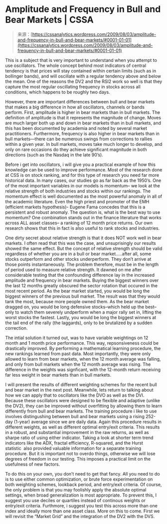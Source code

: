 <!--yml
category: 未分类
date: 2024-05-12 18:52:25
-->

# Amplitude and Frequency in Bull and Bear Markets | CSSA

> 来源：[https://cssanalytics.wordpress.com/2009/08/03/amplitude-and-frequency-in-bull-and-bear-markets/#0001-01-01](https://cssanalytics.wordpress.com/2009/08/03/amplitude-and-frequency-in-bull-and-bear-markets/#0001-01-01)

This is a subject that is very important to understand when you attempt to use oscillators. The whole concept behind most indicators of central tendency is that prices will stay contained within certain limits (such as in bollinger bands), and will oscillate with a regular tendency above and below the mean. One of the reasons the DV2 and the RSI2 work so well is that they capture the most regular oscillating frequency in stocks across all conditions, which happens to be roughly two days.

However, there are important differences between bull and bear markets that makes a big difference in how all oscillators, channels or bands perform. First, amplitude is higher in bear markets than in bull markets. The definition of amplitude is that it represents the magnitude of change. Moves are much larger both up and down in bear markets than in bull markets, and this has been documented by academia and noted by several market practitioners. Furthermore, frequency is also higher in bear markets than in bull markets—there can be numerous swings from corrections to rallies within a given year. In bull markets, moves take much longer to develop, and only on rare occasions do they achieve significant magnitude in both directions (such as the Nasdaq in the late 90’s).

Before i get into oscillators, i will give you a practical example of how this knowledge can be used to improve performance. Most of the research done at CSS is on stock ranking, and for this type of research you need far more historical data. In many cases, our studies go as far back as the 1950’s. One of the most important variables in our models is momentum– we look at the relative strength of both industries and stocks within our rankings. The momentum effect is well documented as the most powerful anomaly in all of the academic literature. Even the high priest and promoter of the EMH (efficient markets hypothesis)- Eugene Fama concedes that this is a persistent and robust anomaly. The question is, what is the best way to use momentum? One combination stands out in the finance literature that works across ALL asset classes– a ranking of 12 month price returns. Our own research shows that this in fact is also useful to rank stocks and industries.

One dirty secret about relative strength is that it does NOT work well in bear markets. I often read that this was the case, and unsuprisingly our results showed the same effect. But the concept of relative strength should be valid regardless of whether you are in a bull or bear market…..after all, some stocks outperform and other stocks underperform. They don’t arrive at those points instantaneously. The problem therefore, must be in the length of period used to measure relative strength. It dawned on me after considerable testing that the confounding difference lay in the increased amplitude and frequency in bear markets. Buying the biggest winners over the last 12 months greatly obscured the sector rotation that occured in the most recent period. As the bear market started, you would be long the biggest winners of the previous bull market. The result was that they would tank the most, because more people owned them. As the bear market dragged on, you would be long defensive stocks–which held up the best– only to watch them severely undperform when a major rally set in, lifting the worst stocks the fastest. Lastly, you would be long the biggest winners at the tail end of the rally (the laggards), only to be brutalized by a sudden correction.

The intial solution it turned out, was to have variable weightings on 12 month and 1 month price performance. This way, repsonsiveness could be drastically improved. By performing a mathematical learning procedure, the new rankings learned from past data. Most importantly, they were only allowed to learn from bear markets, when the 12 month average was falling, and only from bull markets when the 12 month average was rising. The difference in the weights was signficant, with the 12-month return receiving far less weight in bear markets than in bull markets.

I will present the results of different weighting schemes for the recent bull and bear market in the next post. Meanwhile, lets return to talking about how we can apply that to oscillators like the DVO as well as the DVI. Because these oscillators were designed to be flexible and adaptive (unlike the DV2), they can be improved without overfitting by allowing them to learn differently from bull and bear markets. The training procedure i like to use involves distingushing between bull and bear markets using a rising 252-day (1-year) average since we are daily data.
Again this procedure results in different weights, as well as different optimal entry/exit criteria. This results in a robust, and substantial improvement in the raw returns, as well as sharpe ratio of using either indicator. Taking a look at shorter term trend indicators like the ADX, fractal efficiency, R-squared, and the Hurst statistic  also provided valuable information for a separate training procedure. But it is important not to overdo things, otherwise we will lose degrees of freedom in our testing. This imposes a practical limit on the usefulness of new factors.

To do this on your own, you don’t need to get that fancy. All you need to do is to use either common optimization, or brute force experimentation on both weighting schemes, lookback period, and entry/exit criteria. Of course, the only problem is that you may foolishly apply the absolute optimal settings, when broad generalization is most appropriate. To prevent this, I suggest you use deciles or quartiles instead of continous weights or entry/exit criteria. Furthmore, i suggest you test this across more than one index and ideally more than one asset class. More on this to come.
First we will revisit the “Market Grid” and the integration of the DV2 with the DVS.